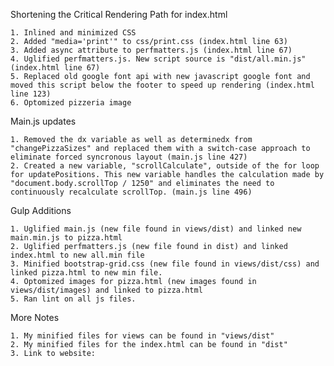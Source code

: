 Shortening the Critical Rendering Path for index.html

	1. Inlined and minimized CSS
	2. Added "media='print'" to css/print.css (index.html line 63)
	3. Added async attribute to perfmatters.js (index.html line 67)
	4. Uglified perfmatters.js. New script source is "dist/all.min.js" (index.html line 67)
	5. Replaced old google font api with new javascript google font and moved this script below the footer to speed up rendering (index.html line 123)
	6. Optomized pizzeria image

Main.js updates

	1. Removed the dx variable as well as determinedx from "changePizzaSizes" and replaced them with a switch-case approach to eliminate forced syncronous layout (main.js line 427)
	2. Created a new variable, "scrollCalculate", outside of the for loop for updatePositions. This new variable handles the calculation made by "document.body.scrollTop / 1250" and eliminates the need to continuously recalculate scrollTop. (main.js line 496)

Gulp Additions

	1. Uglified main.js (new file found in views/dist) and linked new main.min.js to pizza.html
	2. Uglified perfmatters.js (new file found in dist) and linked index.html to new all.min file
	3. Minified bootstrap-grid.css (new file found in views/dist/css) and linked pizza.html to new min file.
	4. Optomized images for pizza.html (new images found in views/dist/images) and linked to pizza.html
	5. Ran lint on all js files.

More Notes

	1. My minified files for views can be found in "views/dist"
	2. My minified files for the index.html can be found in "dist"
	3. Link to website: 